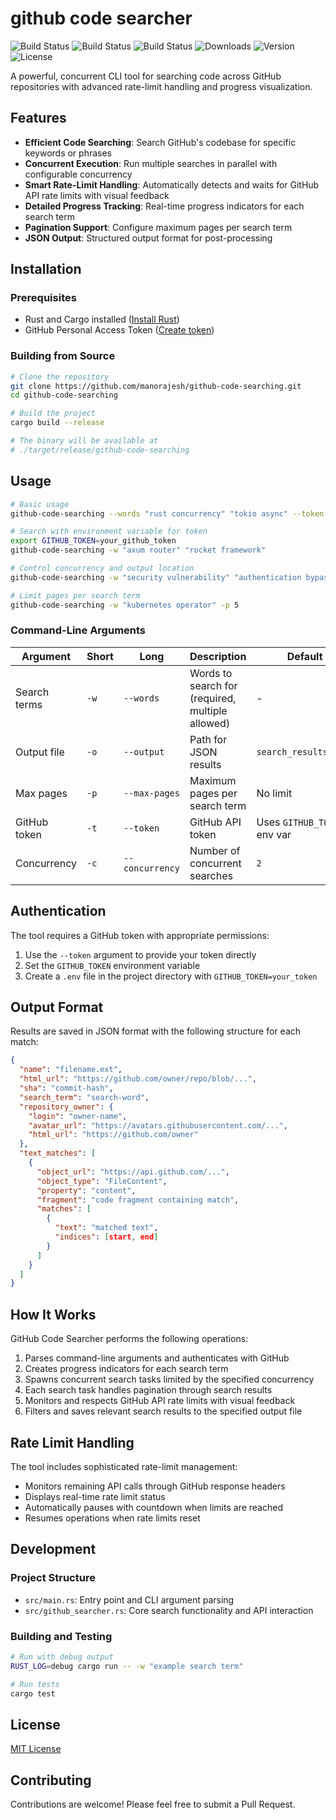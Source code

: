 # github code searcher

![Build Status](https://github.com/manorajesh/github-code-searching/actions/workflows/MacOS.yml/badge.svg)
![Build Status](https://github.com/manorajesh/github-code-searching/actions/workflows/Linux.yml/badge.svg)
![Build Status](https://github.com/manorajesh/github-code-searching/actions/workflows/Windows.yml/badge.svg)
![Downloads](https://img.shields.io/crates/d/github-code-searching)
![Version](https://img.shields.io/crates/v/github-code-searching)
![License](https://img.shields.io/crates/l/github-code-searching)

A powerful, concurrent CLI tool for searching code across GitHub repositories with advanced rate-limit handling and progress visualization.

## Features

- **Efficient Code Searching**: Search GitHub's codebase for specific keywords or phrases
- **Concurrent Execution**: Run multiple searches in parallel with configurable concurrency
- **Smart Rate-Limit Handling**: Automatically detects and waits for GitHub API rate limits with visual feedback
- **Detailed Progress Tracking**: Real-time progress indicators for each search term
- **Pagination Support**: Configure maximum pages per search term
- **JSON Output**: Structured output format for post-processing

## Installation

### Prerequisites

- Rust and Cargo installed ([Install Rust](https://www.rust-lang.org/tools/install))
- GitHub Personal Access Token ([Create token](https://github.com/settings/tokens))

### Building from Source

```bash
# Clone the repository
git clone https://github.com/manorajesh/github-code-searching.git
cd github-code-searching

# Build the project
cargo build --release

# The binary will be available at
# ./target/release/github-code-searching
```

## Usage

```bash
# Basic usage
github-code-searching --words "rust concurrency" "tokio async" --token YOUR_GITHUB_TOKEN

# Search with environment variable for token
export GITHUB_TOKEN=your_github_token
github-code-searching -w "axum router" "rocket framework"

# Control concurrency and output location
github-code-searching -w "security vulnerability" "authentication bypass" -c 3 -o security_findings.json

# Limit pages per search term
github-code-searching -w "kubernetes operator" -p 5
```

### Command-Line Arguments

| Argument     | Short | Long            | Description                                      | Default                     |
| ------------ | ----- | --------------- | ------------------------------------------------ | --------------------------- |
| Search terms | `-w`  | `--words`       | Words to search for (required, multiple allowed) | -                           |
| Output file  | `-o`  | `--output`      | Path for JSON results                            | `search_results.json`       |
| Max pages    | `-p`  | `--max-pages`   | Maximum pages per search term                    | No limit                    |
| GitHub token | `-t`  | `--token`       | GitHub API token                                 | Uses `GITHUB_TOKEN` env var |
| Concurrency  | `-c`  | `--concurrency` | Number of concurrent searches                    | `2`                         |

## Authentication

The tool requires a GitHub token with appropriate permissions:

1. Use the `--token` argument to provide your token directly
2. Set the `GITHUB_TOKEN` environment variable
3. Create a `.env` file in the project directory with `GITHUB_TOKEN=your_token`

## Output Format

Results are saved in JSON format with the following structure for each match:

```json
{
  "name": "filename.ext",
  "html_url": "https://github.com/owner/repo/blob/...",
  "sha": "commit-hash",
  "search_term": "search-word",
  "repository_owner": {
    "login": "owner-name",
    "avatar_url": "https://avatars.githubusercontent.com/...",
    "html_url": "https://github.com/owner"
  },
  "text_matches": [
    {
      "object_url": "https://api.github.com/...",
      "object_type": "FileContent",
      "property": "content",
      "fragment": "code fragment containing match",
      "matches": [
        {
          "text": "matched text",
          "indices": [start, end]
        }
      ]
    }
  ]
}
```

## How It Works

GitHub Code Searcher performs the following operations:

1. Parses command-line arguments and authenticates with GitHub
2. Creates progress indicators for each search term
3. Spawns concurrent search tasks limited by the specified concurrency
4. Each search task handles pagination through search results
5. Monitors and respects GitHub API rate limits with visual feedback
6. Filters and saves relevant search results to the specified output file

## Rate Limit Handling

The tool includes sophisticated rate-limit management:

- Monitors remaining API calls through GitHub response headers
- Displays real-time rate limit status
- Automatically pauses with countdown when limits are reached
- Resumes operations when rate limits reset

## Development

### Project Structure

- `src/main.rs`: Entry point and CLI argument parsing
- `src/github_searcher.rs`: Core search functionality and API interaction

### Building and Testing

```bash
# Run with debug output
RUST_LOG=debug cargo run -- -w "example search term"

# Run tests
cargo test
```

## License

[MIT License](LICENSE)

## Contributing

Contributions are welcome! Please feel free to submit a Pull Request.
